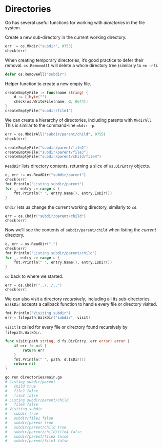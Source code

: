 # Directories

Go has several useful functions for working with _directories_ in the file system.

Create a new sub-directory in the current working directory.

```go
err := os.Mkdir("subdir", 0755)
check(err)
```

When creating temporary directories, it’s good practice to defer their removal. `os.RemoveAll` will delete a whole directory tree (similarly to `rm -rf`).

```go
defer os.RemoveAll("subdir")
```

Helper function to create a new empty file.

```go
createEmptyFile := func(name string) {
    d := []byte("")
    check(os.WriteFile(name, d, 0644))
}
createEmptyFile("subdir/file1")
```

We can create a hierarchy of directories, including parents with `MkdirAll`. This is similar to the command-line `mkdir -p`.

```go
err = os.MkdirAll("subdir/parent/child", 0755)
check(err)

createEmptyFile("subdir/parent/file2")
createEmptyFile("subdir/parent/file3")
createEmptyFile("subdir/parent/child/file4")
```

`ReadDir` lists directory contents, returning a slice of `os.DirEntry` objects.

```go
c, err := os.ReadDir("subdir/parent")
check(err)
fmt.Println("Listing subdir/parent")
for _, entry := range c {
    fmt.Println(" ", entry.Name(), entry.IsDir())
}
```

`Chdir` lets us change the current working directory, similarly to `cd`.

```go
err = os.Chdir("subdir/parent/child")
check(err)
```

Now we’ll see the contents of `subdir/parent/child` when listing the _current_ directory.

```go
c, err = os.ReadDir(".")
check(err)
fmt.Println("Listing subdir/parent/child")
for _, entry := range c {
    fmt.Println(" ", entry.Name(), entry.IsDir())
}
```

`cd` back to where we started.

```go
err = os.Chdir("../../..")
check(err)
```

We can also visit a directory _recursively_, including all its sub-directories. `WalkDir` accepts a callback function to handle every file or directory visited.

```go
fmt.Println("Visiting subdir")
err = filepath.WalkDir("subdir", visit)
```

`visit` is called for every file or directory found recursively by `filepath.WalkDir`.

```go
func visit(path string, d fs.DirEntry, err error) error {
    if err != nil {
        return err
    }
    fmt.Println(" ", path, d.IsDir())
    return nil
}
```

```sh
go run directories/main.go
# Listing subdir/parent
#   child true
#   file2 false
#   file3 false
# Listing subdir/parent/child
#   file4 false
# Visiting subdir
#   subdir true
#   subdir/file1 false
#   subdir/parent true
#   subdir/parent/child true
#   subdir/parent/child/file4 false
#   subdir/parent/file2 false
#   subdir/parent/file3 false
```
